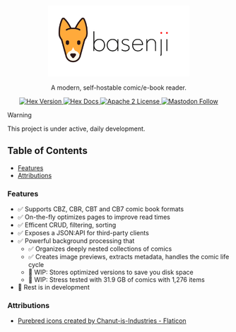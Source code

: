 <p align="center">
  <picture>
    <source media="(prefers-color-scheme: dark)" srcset="https://raw.githubusercontent.com/camatcode/basenji/refs/heads/main/assets/basenji-logo-dark2.png">
    <source media="(prefers-color-scheme: light)" srcset="https://raw.githubusercontent.com/camatcode/basenji/refs/heads/main/assets/basenji-logo-light2.png">
    <img alt="basenji logo" src="https://raw.githubusercontent.com/camatcode/basenji/refs/heads/main/assets/basenji-logo-light2.png" width="320">
  </picture>
</p>

<p align="center">
  A modern, self-hostable comic/e-book reader. 
</p>


<p align="center">
  <a href="https://hex.pm/packages/basenji">
    <img alt="Hex Version" src="https://img.shields.io/hexpm/v/basenji.svg">
  </a>

  <a href="https://hexdocs.pm/basenji">
    <img alt="Hex Docs" src="http://img.shields.io/badge/hex.pm-docs-green.svg?style=flat">
  </a
  -->
  
  <a href="https://opensource.org/licenses/Apache-2.0">
    <img alt="Apache 2 License" src="https://img.shields.io/hexpm/l/oban">
  </a>

<a href="https://mastodon.social/@scrum_log" target="_blank" rel="noopener noreferrer">
    <img alt="Mastodon Follow" src="https://img.shields.io/badge/mastodon-%40scrum__log%40mastodon.social-purple?color=6364ff">
  </a>

</p>


> [!WARNING]  
> This project is under active, daily development.



## Table of Contents

- [Features](#features)
- [Attributions](#attributions)


### Features

* ✅ Supports CBZ, CBR, CBT and CB7 comic book formats
* ✅ On-the-fly optimizes pages to improve read times 
* ✅ Efficent CRUD, filtering, sorting
* ✅ Exposes a JSON:API for third-party clients
* ✅ Powerful background processing that
  * ✅ Organizes deeply nested collections of comics
  * ✅ Creates image previews, extracts metadata, handles the comic life cycle
  * 🚧 WIP: Stores optimized versions to save you disk space 
  * 🚧 WIP: Stress tested with 31.9 GB of comics with 1,276 items
* 🚧 Rest is in development

### Attributions

* <a href="https://www.flaticon.com/free-icons/purebred" title="purebred icons">Purebred icons created by Chanut-is-Industries - Flaticon</a>
